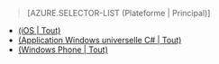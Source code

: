 ﻿> [AZURE.SELECTOR-LIST (Plateforme | Principal)]
- [(iOS | Tout)](/en-us/documentation/articles/mobile-services-ios-handling-conflicts-offline-data)
- [(Application Windows universelle C# | Tout)](/en-us/documentation/articles/mobile-services-windows-store-dotnet-handling-conflicts-offline-data)
- [(Windows Phone | Tout)](/en-us/documentation/articles/mobile-services-windows-phone-handling-conflicts-offline-data)
<!--HONumber=41-->
